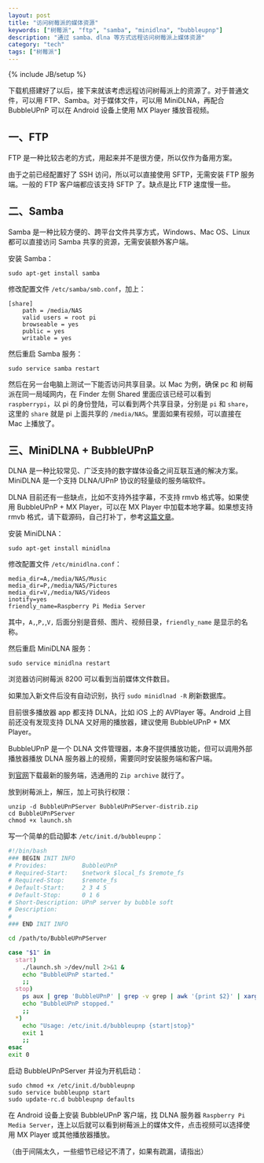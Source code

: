 ```yaml
---
layout: post
title: "访问树莓派的媒体资源"
keywords: ["树莓派", "ftp", "samba", "minidlna", "bubbleupnp"]
description: "通过 samba、dlna 等方式远程访问树莓派上媒体资源"
category: "tech"
tags: ["树莓派"]
---
```

{% include JB/setup %}

下载机搭建好了以后，接下来就该考虑远程访问树莓派上的资源了。对于普通文件，可以用 FTP、Samba。对于媒体文件，可以用 MiniDLNA，再配合 BubbleUPnP 可以在 Android 设备上使用 MX Player 播放音视频。

## 一、FTP

FTP 是一种比较古老的方式，用起来并不是很方便，所以仅作为备用方案。

由于之前已经配置好了 SSH 访问，所以可以直接使用 SFTP，无需安装 FTP 服务端。一般的 FTP 客户端都应该支持 SFTP 了。缺点是比 FTP 速度慢一些。

## 二、Samba

Samba 是一种比较方便的、跨平台文件共享方式，Windows、Mac OS、Linux 都可以直接访问 Samba 共享的资源，无需安装额外客户端。

安装 Samba：

```
sudo apt-get install samba
```

修改配置文件 `/etc/samba/smb.conf`，加上：

```
[share]
    path = /media/NAS
    valid users = root pi
    browseable = yes
    public = yes
    writable = yes
```

然后重启 Samba 服务：

```
sudo service samba restart
```

然后在另一台电脑上测试一下能否访问共享目录。以 Mac 为例，确保 pc 和 树莓派在同一局域网内，在 Finder 左侧 Shared 里面应该已经可以看到 `raspberrypi`，以 pi 的身份登陆，可以看到两个共享目录，分别是 `pi` 和 `share`，这里的 `share` 就是 pi 上面共享的 `/media/NAS`。里面如果有视频，可以直接在 Mac 上播放了。

## 三、MiniDLNA + BubbleUPnP

DLNA 是一种比较常见、广泛支持的数字媒体设备之间互联互通的解决方案。MiniDLNA 是一个支持 DLNA/UPnP 协议的轻量级的服务端软件。

DLNA 目前还有一些缺点，比如不支持外挂字幕，不支持 rmvb 格式等。如果使用 BubbleUPnP + MX Player，可以在 MX Player 中加载本地字幕。如果想支持 rmvb 格式，请下载源码，自己打补丁，参考[这篇文章](http://blog.csdn.net/Haven200/article/details/43039261)。

安装 MiniDLNA：

```
sudo apt-get install minidlna
```

修改配置文件 `/etc/minidlna.conf`：

```
media_dir=A,/media/NAS/Music
media_dir=P,/media/NAS/Pictures
media_dir=V,/media/NAS/Videos
inotify=yes
friendly_name=Raspberry Pi Media Server
```

其中，`A,`,`P,`,`V,` 后面分别是音频、图片、视频目录，`friendly_name` 是显示的名称。

然后重启 MiniDLNA 服务：

```
sudo service minidlna restart
```

浏览器访问树莓派 8200 可以看到当前媒体文件数目。

如果加入新文件后没有自动识别，执行 `sudo minidlnad -R` 刷新数据库。

目前很多播放器 app 都支持 DLNA，比如 iOS 上的 AVPlayer 等。Android 上目前还没有发现支持 DLNA 又好用的播放器，建议使用 BubbleUPnP + MX Player。

BubbleUPnP 是一个 DLNA 文件管理器，本身不提供播放功能，但可以调用外部播放器播放 DLNA 服务器上的视频，需要同时安装服务端和客户端。

到[官网](http://www.bubblesoftapps.com/bubbleupnpserver/)下载最新的服务端，选通用的 `Zip archive` 就行了。

放到树莓派上，解压，加上可执行权限：

```
unzip -d BubbleUPnPServer BubbleUPnPServer-distrib.zip
cd BubbleUPnPServer
chmod +x launch.sh
```

写一个简单的启动脚本 `/etc/init.d/bubbleupnp`：

```bash
#!/bin/bash
### BEGIN INIT INFO
# Provides:          BubbleUPnP
# Required-Start:    $network $local_fs $remote_fs
# Required-Stop:     $remote_fs
# Default-Start:     2 3 4 5
# Default-Stop:      0 1 6
# Short-Description: UPnP server by bubble soft
# Description:
#
### END INIT INFO

cd /path/to/BubbleUPnPServer

case "$1" in
  start)
    ./launch.sh >/dev/null 2>&1 &
    echo "BubbleUPnP started."
    ;;
  stop)
    ps aux | grep 'BubbleUPnP' | grep -v grep | awk '{print $2}' | xargs -r kill -HUP
    echo "BubbleUPnP stopped."
    ;;
  *)
    echo "Usage: /etc/init.d/bubbleupnp {start|stop}"
    exit 1
    ;;
esac
exit 0
```

启动 BubbleUPnPServer 并设为开机启动：

```
sudo chmod +x /etc/init.d/bubbleupnp
sudo service bubbleupnp start
sudo update-rc.d bubbleupnp defaults
```

在 Android 设备上安装 BubbleUPnP 客户端，找 DLNA 服务器 `Raspberry Pi Media Server`，连上以后就可以看到树莓派上的媒体文件，点击视频可以选择使用 MX Player 或其他播放器播放。

（由于间隔太久，一些细节已经记不清了，如果有疏漏，请指出）
